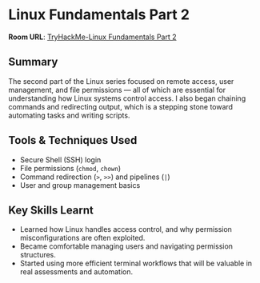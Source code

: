 # Linux Fundamentals Part 2

**Room URL**: [TryHackMe-Linux Fundamentals Part 2](https://tryhackme.com/room/linuxfundamentalspart2)

## Summary
The second part of the Linux series focused on remote access, user management, and file permissions — all of which are essential for understanding how Linux systems control access. I also began chaining commands and redirecting output, which is a stepping stone toward automating tasks and writing scripts.

## Tools & Techniques Used
- Secure Shell (SSH) login
- File permissions (`chmod`, `chown`)
- Command redirection (`>`, `>>`) and pipelines (`|`)
- User and group management basics

## Key Skills Learnt
- Learned how Linux handles access control, and why permission misconfigurations are often exploited.
- Became comfortable managing users and navigating permission structures.
- Started using more efficient terminal workflows that will be valuable in real assessments and automation.
